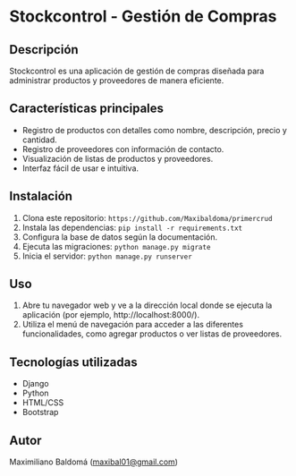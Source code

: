 # Stockcontrol - Gestión de Compras

## Descripción
Stockcontrol es una aplicación de gestión de compras diseñada para administrar productos y proveedores de manera eficiente.

## Características principales
- Registro de productos con detalles como nombre, descripción, precio y cantidad.
- Registro de proveedores con información de contacto.
- Visualización de listas de productos y proveedores.
- Interfaz fácil de usar e intuitiva.

## Instalación
1. Clona este repositorio: `https://github.com/Maxibaldoma/primercrud`
2. Instala las dependencias: `pip install -r requirements.txt`
3. Configura la base de datos según la documentación.
4. Ejecuta las migraciones: `python manage.py migrate`
5. Inicia el servidor: `python manage.py runserver`

## Uso
1. Abre tu navegador web y ve a la dirección local donde se ejecuta la aplicación (por ejemplo, http://localhost:8000/).
2. Utiliza el menú de navegación para acceder a las diferentes funcionalidades, como agregar productos o ver listas de proveedores.

## Tecnologías utilizadas
- Django
- Python
- HTML/CSS
- Bootstrap

## Autor
Maximiliano Baldomá (maxibal01@gmail.com)
